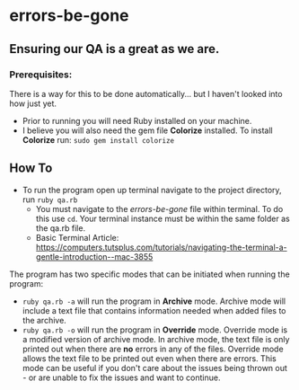 # errors-be-gone
## Ensuring our QA is a great as we are.

### Prerequisites:
There is a way for this to be done automatically... but I haven't looked into how just yet.
- Prior to running you will need Ruby installed on your machine.
- I believe you will also need the gem file **Colorize** installed. To install **Colorize** run: ```sudo gem install colorize```

## How To
- To run the program open up terminal navigate to the project directory, run `ruby qa.rb`
  - You must navigate to the *errors-be-gone* file within terminal. To do this use ```cd```. Your terminal instance must be within the same folder as the qa.rb file.
  - Basic Terminal Article: https://computers.tutsplus.com/tutorials/navigating-the-terminal-a-gentle-introduction--mac-3855

The program has two specific modes that can be initiated when running the program:
- ```ruby qa.rb -a``` will run the program in **Archive** mode. Archive mode will include a text file that contains information needed when added files to the archive.
- ```ruby qa.rb -o``` will run the program in **Override** mode. Override mode is a modified version of archive mode. In archive mode, the text file is only printed out when there are **no** errors in any of the files. Override mode allows the text file to be printed out even when there are errors. This mode can be useful if you don't care about the issues being thrown out - or are unable to fix the issues and want to continue.
